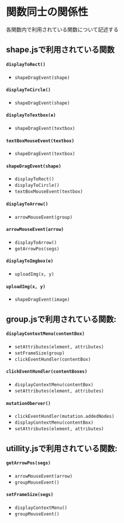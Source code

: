 # 関数同士の関係性
各関数内で利用されている関数について記述する

## shape.jsで利用されている関数

####  `displayToRect()`
  - `shapeDragEvent(shape)`

####  `displayToCircle()`
  - `shapeDragEvent(shape)`

####  `displayToTextbox(e)`
  - `shapeDragEvent(textbox)`

####  `textBoxMouseEvent(textbox)`
  - `shapeDragEvent(textbox)`

####  `shapeDragEvent(shape)`
 - `displayToRect()`
 - `displayToCircle()`
 - `textBoxMouseEvent(textbox)`

####  `displayToArrow()`
 - `arrowMouseEvent(group)`

####  `arrowMouseEvent(arrow)`
  - `displayToArrow()`
  - `getArrowPos(segs)`

####  `displayToImgbox(e)`
  - `uploadImg(x, y)`

####  `uploadImg(x, y)`

  - `shapeDragEvent(image)`

## group.jsで利用されている関数:

####  `displayContextMenu(contentBox)`
  - `setAttributes(element, attributes)`
  - `setFrameSize(group)`
  - `clickEventHundler(contentBox)`

####  `clickEventHundler(contentBoxes)`
  - `displayContextMenu(contentBox)`
  - `setAttributes(element, attributes)`

####  `mutationOberver()`
  - `clickEventHundler(mutation.addedNodes)`
  - `displayContextMenu(contentBox)`
  - `setAttributes(element, attributes)`

## utillity.jsで利用されている関数:
####  `getArrowPos(segs)`
  - `arrowMouseEvent(arrow)`
  - `groupMouseEvent()`

####  `setFrameSize(segs)`
  - `displayContextMenu()`
  - `groupMouseEvent()`


